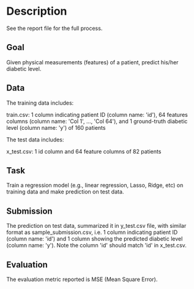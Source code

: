 # Description

See the report file for the full process.

## Goal

Given physical measurements (features) of a patient, predict his/her diabetic level.

## Data
The training data includes:

train.csv: 1 column indicating patient ID (column name: 'id'), 64 features columns (column name: 'Col 1', …, 'Col 64'), and 1 ground-truth diabetic level (column name: 'y') of 160 patients

The test data includes:

x_test.csv: 1 id column and 64 feature columns of 82 patients

## Task
Train a regression model (e.g., linear regression, Lasso, Ridge, etc) on training data and make prediction on test data.

## Submission
The prediction on test data, summarized it in y_test.csv file, with similar format as sample_submission.csv, i.e. 1 column indicating patient ID (column name: 'id') and 1 column showing the predicted diabetic level (column name: 'y'). Note the column 'id' should match 'id' in x_test.csv.

## Evaluation
The evaluation metric reported is MSE (Mean Square Error).
